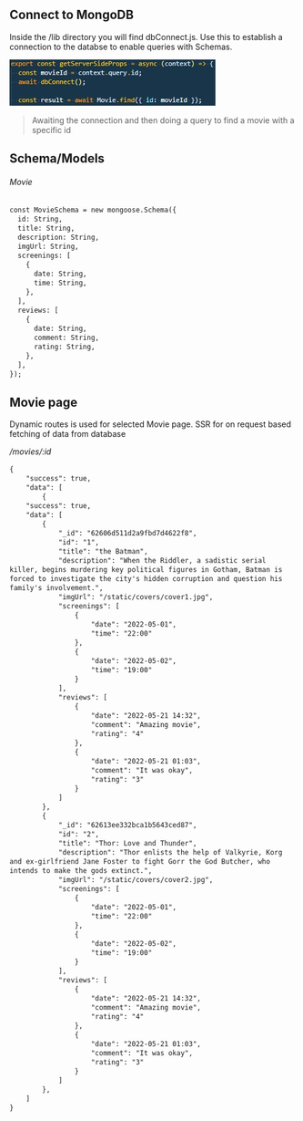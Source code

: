 ## Connect to MongoDB

Inside the /lib directory you will find dbConnect.js. Use this to establish a connection to the databse to enable queries with Schemas.

![example of connection and query](public/static/code1.jpg)

> Awaiting the connection and then doing a query to find a movie with a specific id

## Schema/Models

###### Movie

```
const MovieSchema = new mongoose.Schema({
  id: String,
  title: String,
  description: String,
  imgUrl: String,
  screenings: [
    {
      date: String,
      time: String,
    },
  ],
  reviews: [
    {
      date: String,
      comment: String,
      rating: String,
    },
  ],
});
```

## Movie page

Dynamic routes is used for selected Movie page. SSR for on request based fetching of data from database

_/movies/:id_

```
{
    "success": true,
    "data": [
        {
    "success": true,
    "data": [
        {
            "_id": "62606d511d2a9fbd7d4622f8",
            "id": "1",
            "title": "the Batman",
            "description": "When the Riddler, a sadistic serial killer, begins murdering key political figures in Gotham, Batman is forced to investigate the city's hidden corruption and question his family's involvement.",
            "imgUrl": "/static/covers/cover1.jpg",
            "screenings": [
                {
                    "date": "2022-05-01",
                    "time": "22:00"
                },
                {
                    "date": "2022-05-02",
                    "time": "19:00"
                }
            ],
            "reviews": [
                {
                    "date": "2022-05-21 14:32",
                    "comment": "Amazing movie",
                    "rating": "4"
                },
                {
                    "date": "2022-05-21 01:03",
                    "comment": "It was okay",
                    "rating": "3"
                }
            ]
        },
        {
            "_id": "62613ee332bca1b5643ced87",
            "id": "2",
            "title": "Thor: Love and Thunder",
            "description": "Thor enlists the help of Valkyrie, Korg and ex-girlfriend Jane Foster to fight Gorr the God Butcher, who intends to make the gods extinct.",
            "imgUrl": "/static/covers/cover2.jpg",
            "screenings": [
                {
                    "date": "2022-05-01",
                    "time": "22:00"
                },
                {
                    "date": "2022-05-02",
                    "time": "19:00"
                }
            ],
            "reviews": [
                {
                    "date": "2022-05-21 14:32",
                    "comment": "Amazing movie",
                    "rating": "4"
                },
                {
                    "date": "2022-05-21 01:03",
                    "comment": "It was okay",
                    "rating": "3"
                }
            ]
        },
    ]
}
```
